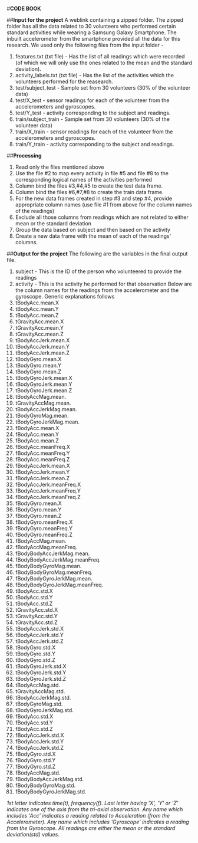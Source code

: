 #**CODE BOOK**

##**Input for the project**
A weblink containing a zipped folder. The zipped folder has all the data related to 30 volunteers who performed certain standard activities while wearing a Samsung Galaxy Smartphone.
The inbuilt accelerometer from the smartphone provided all the data for this research.
We used only the following files from the input folder - 
1. features.txt (txt file) - Has the list of all readings which were recorded (of which we will only use the ones     related to the mean and the standard deviation).
2. activity_labels.txt (txt file) - Has the list of the activities which the volunteers performed for the reasearch.
3. test/subject_test - Sample set from 30 volunteers (30% of the volunteer data)
4. test/X_test - sensor readings for each of the volunteer from the accelerometers and gyroscopes. 
5. test/Y_test - activity corresponding to the subject and readings.
6. train/subject_train - Sample set from 30 volunteers (30% of the volunteer data)
7. train/X_train - sensor readings for each of the volunteer from the accelerometers and gyroscopes. 
8. train/Y_train - activity corresponding to the subject and readings.


##**Processing**
1. Read only the files mentioned above
2. Use the file #2 to map every activity in file #5 and file #8 to the corresponding logical names of the activities performed
3. Column bind the files #3,#4,#5 to create the test data frame.
4. Column bind the files #6,#7,#8 to create the train data frame.
5. For the new  data frames created in step #3 and step #4, provide appropriate column names (use file #1 from above for the column names of the readings)
6. Exclude all those columns from readings which are not related to either mean or the standard deviation
7. Group the data based on subject and then based on the activity
8. Create a new data frame with the mean of each of the readings' columns. 

##**Output for the project**
The following are the variables in the final output file. 
1. subject			- This is the ID of the person who volunteered to provide the readings
2. activity			- This is the activity he performed for that observation
Below are the column names for the readings from the accelerometer and the gyroscope. Generic explanations follows 
3. tBodyAcc.mean.X	
4. tBodyAcc.mean.Y	
5. tBodyAcc.mean.Z	
6. tGravityAcc.mean.X
7.  tGravityAcc.mean.Y
8.	tGravityAcc.mean.Z
9.	tBodyAccJerk.mean.X
10.	tBodyAccJerk.mean.Y
11.	tBodyAccJerk.mean.Z
12.	tBodyGyro.mean.X
13.	tBodyGyro.mean.Y
14.	tBodyGyro.mean.Z
15.	tBodyGyroJerk.mean.X
16.	tBodyGyroJerk.mean.Y
17.	tBodyGyroJerk.mean.Z
18.	tBodyAccMag.mean.
19.	tGravityAccMag.mean.
20.	tBodyAccJerkMag.mean.
21.	tBodyGyroMag.mean.
22.	tBodyGyroJerkMag.mean.
23.	fBodyAcc.mean.X
24.	fBodyAcc.mean.Y
25.	fBodyAcc.mean.Z
26.	fBodyAcc.meanFreq.X
27.	fBodyAcc.meanFreq.Y
28.	fBodyAcc.meanFreq.Z
29.	fBodyAccJerk.mean.X
30.	fBodyAccJerk.mean.Y
31.	fBodyAccJerk.mean.Z
32.	fBodyAccJerk.meanFreq.X
33.	fBodyAccJerk.meanFreq.Y
34.	fBodyAccJerk.meanFreq.Z
35.	fBodyGyro.mean.X
36.	fBodyGyro.mean.Y
37.	fBodyGyro.mean.Z
38.	fBodyGyro.meanFreq.X
39.	fBodyGyro.meanFreq.Y
40.	fBodyGyro.meanFreq.Z
41.	fBodyAccMag.mean.
42.	fBodyAccMag.meanFreq.
43.	fBodyBodyAccJerkMag.mean.
44.	fBodyBodyAccJerkMag.meanFreq.
45.	fBodyBodyGyroMag.mean.
46.	fBodyBodyGyroMag.meanFreq.
47.	fBodyBodyGyroJerkMag.mean.
48.	fBodyBodyGyroJerkMag.meanFreq.
49.	tBodyAcc.std.X
50.	tBodyAcc.std.Y
51.	tBodyAcc.std.Z
52.	tGravityAcc.std.X
53.	tGravityAcc.std.Y
54.	tGravityAcc.std.Z
55.	tBodyAccJerk.std.X
56.	tBodyAccJerk.std.Y
57.	tBodyAccJerk.std.Z
58.	tBodyGyro.std.X
59.	tBodyGyro.std.Y
60.	tBodyGyro.std.Z
61.	tBodyGyroJerk.std.X
62.	tBodyGyroJerk.std.Y
63.	tBodyGyroJerk.std.Z
64.	tBodyAccMag.std.
65.	tGravityAccMag.std.
66.	tBodyAccJerkMag.std.
67.	tBodyGyroMag.std.
68.	tBodyGyroJerkMag.std.
69.	fBodyAcc.std.X
70.	fBodyAcc.std.Y
71.	fBodyAcc.std.Z
72.	fBodyAccJerk.std.X
73.	fBodyAccJerk.std.Y
74.	fBodyAccJerk.std.Z
75.	fBodyGyro.std.X
76.	fBodyGyro.std.Y
77.	fBodyGyro.std.Z
78.	fBodyAccMag.std.
79.	fBodyBodyAccJerkMag.std.
80.	fBodyBodyGyroMag.std.
81.	fBodyBodyGyroJerkMag.std.


*1st letter indicates time(t), frequency(f).
Last letter having 'X', 'Y' or 'Z' indicates one of the axis from the tri-axial observation.
Any name which includes 'Acc' indicates a reading related to Acceleration (from the Accelerometer).
Any name which includes 'Gyroscope' indicates a reading from the Gyroscope.
All readings are either the mean or the standard deviation(std) values.*